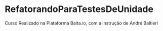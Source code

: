 # RefatorandoParaTestesDeUnidade
Curso Realizado na Plataforma Balta.io, com a instrução de André Baltieri
